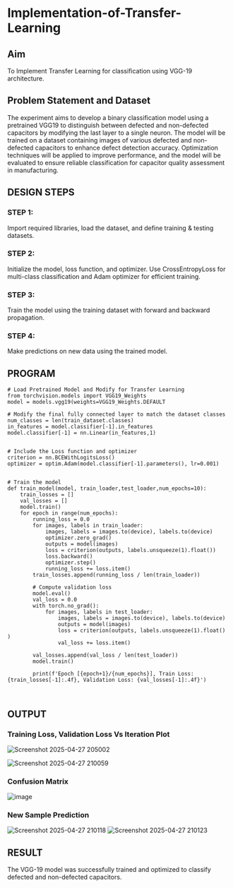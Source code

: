 # Implementation-of-Transfer-Learning
## Aim
To Implement Transfer Learning for classification using VGG-19 architecture.
## Problem Statement and Dataset
The experiment aims to develop a binary classification model using a pretrained VGG19 to distinguish between defected and non-defected capacitors by modifying the last layer to a single neuron. The model will be trained on a dataset containing images of various defected and non-defected capacitors to enhance defect detection accuracy. Optimization techniques will be applied to improve performance, and the model will be evaluated to ensure reliable classification for capacitor quality assessment in manufacturing.

## DESIGN STEPS
### STEP 1:
Import required libraries, load the dataset, and define training & testing datasets.

### STEP 2:
Initialize the model, loss function, and optimizer. Use CrossEntropyLoss for multi-class classification and Adam optimizer for efficient training.

### STEP 3:
Train the model using the training dataset with forward and backward propagation.
### STEP 4:
Make predictions on new data using the trained model.


## PROGRAM
```
# Load Pretrained Model and Modify for Transfer Learning
from torchvision.models import VGG19_Weights
model = models.vgg19(weights=VGG19_Weights.DEFAULT

# Modify the final fully connected layer to match the dataset classes
num_classes = len(train_dataset.classes)
in_features = model.classifier[-1].in_features
model.classifier[-1] = nn.Linear(in_features,1)


# Include the Loss function and optimizer
criterion = nn.BCEWithLogitsLoss()
optimizer = optim.Adam(model.classifier[-1].parameters(), lr=0.001)


# Train the model
def train_model(model, train_loader,test_loader,num_epochs=10):
    train_losses = []
    val_losses = []
    model.train()
    for epoch in range(num_epochs):
        running_loss = 0.0
        for images, labels in train_loader:
            images, labels = images.to(device), labels.to(device)
            optimizer.zero_grad()
            outputs = model(images)
            loss = criterion(outputs, labels.unsqueeze(1).float())
            loss.backward()
            optimizer.step()
            running_loss += loss.item()
        train_losses.append(running_loss / len(train_loader))

        # Compute validation loss
        model.eval()
        val_loss = 0.0
        with torch.no_grad():
            for images, labels in test_loader:
                images, labels = images.to(device), labels.to(device)
                outputs = model(images)
                loss = criterion(outputs, labels.unsqueeze(1).float() )
                val_loss += loss.item()

        val_losses.append(val_loss / len(test_loader))
        model.train()

        print(f'Epoch [{epoch+1}/{num_epochs}], Train Loss: {train_losses[-1]:.4f}, Validation Loss: {val_losses[-1]:.4f}')



```

## OUTPUT
### Training Loss, Validation Loss Vs Iteration Plot
![Screenshot 2025-04-27 205002](https://github.com/user-attachments/assets/d95ef8f2-036a-4809-a7a0-ad19fddff64d)

![Screenshot 2025-04-27 210059](https://github.com/user-attachments/assets/82a1e7f8-496a-41e9-b35f-863cd5796651)


### Confusion Matrix
![image](https://github.com/user-attachments/assets/9d447129-3a86-42d9-be59-85d01670caf0)



### New Sample Prediction
![Screenshot 2025-04-27 210118](https://github.com/user-attachments/assets/8c7f07fd-64ad-4293-bd43-9fdf1f6c5bee)
![Screenshot 2025-04-27 210123](https://github.com/user-attachments/assets/e4771bc0-0d7e-42b4-a5ac-ac3c42adb824)



## RESULT
The VGG-19 model was successfully trained and optimized to classify defected and non-defected capacitors.
